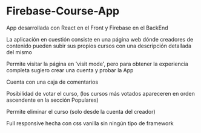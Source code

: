# Firebase-Course-App

App desarrollada con React en el Front y Firebase en el BackEnd

La aplicación en cuestión consiste en una página web dónde creadores de contenido pueden subir sus propios cursos con una descripción detallada del mismo

Permite visitar la página en 'visit mode', pero para obtener la experiencia completa sugiero crear una cuenta y probar la App

Cuenta con una caja de comentarios

Posibilidad de votar el curso, (los cursos más votados apareceren en orden ascendente en la sección Populares)

Permite eliminar el curso (solo desde la cuenta del creador)

Full responsive hecha con css vanilla sin ningún tipo de framework

